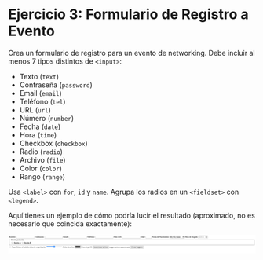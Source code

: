 <!-- ejercicio_formularios.md -->
# Ejercicio 3: Formulario de Registro a Evento

Crea un formulario de registro para un evento de networking. Debe incluir al menos 7 tipos distintos de `<input>`:

- Texto (`text`)
- Contraseña (`password`)
- Email (`email`)
- Teléfono (`tel`)
- URL (`url`)
- Número (`number`)
- Fecha (`date`)
- Hora (`time`)
- Checkbox (`checkbox`)
- Radio (`radio`)
- Archivo (`file`)
- Color (`color`)
- Rango (`range`)

Usa `<label>` con `for`, `id` y `name`. Agrupa los radios en un `<fieldset>` con `<legend>`.

Aquí tienes un ejemplo de cómo podría lucir el resultado (aproximado, no es necesario que coincida exactamente):

![img_2.png](ResultadoEj3.png)
